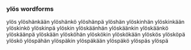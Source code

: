 
### ylös wordforms

ylös
ylöshänkään
ylöshänkö
ylöshänpä
ylöshän
ylöskinhän
ylöskinkään
ylöskinkö
ylöskinpä
ylöskin
ylöskäänhän
ylöskäänkin
ylöskäänkö
ylöskäänpä
ylöskään
ylösköhän
ylöskökin
ylöskökään
ylöskös
ylösköpä
ylöskö
ylöspähän
ylöspäkin
ylöspäkään
ylöspäkö
ylöspäs
ylöspä

